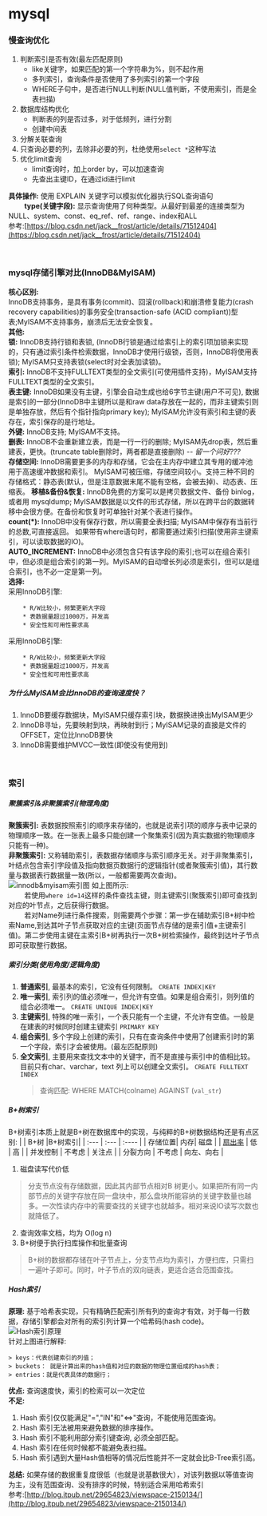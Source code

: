 # mysql
### 慢查询优化
1. 判断索引是否有效(最左匹配原则)
    * like关键字，如果匹配的第一个字符串为%，则不起作用
    * 多列索引，查询条件是否使用了多列索引的第一个字段
    * WHERE子句中，是否进行NULL判断(NULL值判断，不使用索引，而是全表扫描)
2. 数据库结构优化
    * 判断表的列是否过多，对于低频列，进行分割
    * 创建中间表
3. 分解关联查询
4. 只查询必要的列，去除非必要的列，杜绝使用`select *`这种写法
5. 优化limit查询
    * limit查询时，加上order by，可以加速查询
    * 先查出主键ID，在通过id进行limit  
    
**具体操作:** 使用 EXPLAIN 关键字可以模拟优化器执行SQL查询语句  
&emsp;&emsp; **type(关键字段):** 显示查询使用了何种类型。从最好到最差的连接类型为NULL、system、const、eq_ref、ref、range、index和ALL  
参考:[https://blog.csdn.net/jack__frost/article/details/71512404](https://blog.csdn.net/jack__frost/article/details/71512404)

<br/>

### mysql存储引擎对比(InnoDB&MyISAM)
**核心区别:**   
InnoDB支持事务，是具有事务(commit)、回滚(rollback)和崩溃修复能力(crash recovery capabilities)的事务安全(transaction-safe (ACID compliant))型表;MyISAM不支持事务，崩溃后无法安全恢复。  
**其他:**  
**锁:** InnoDB支持行锁和表锁, (InnoDB行锁是通过给索引上的索引项加锁来实现的，只有通过索引条件检索数据，InnoDB才使用行级锁，否则，InnoDB将使用表锁); MyISAM只支持表锁(select时对全表加读锁)。     
**索引:** InnoDB不支持FULLTEXT类型的全文索引(可使用插件支持)，MyISAM支持FULLTEXT类型的全文索引。   
**表主键:** InnoDB如果没有主键，引擎会自动生成也给6字节主键(用户不可见), 数据是索引的一部分(InnoDB中主键所以是和raw data存放在一起的，而非主键索引则是单独存放，然后有个指针指向primary key); MyISAM允许没有索引和主键的表存在，索引保存的是行地址。    
**外键:** InnoDB支持; MyISAM不支持。   
**删表:** InnoDB不会重新建立表，而是一行一行的删除; MyISAM先drop表，然后重建表，更快。(truncate table删除时，两者都是直接删除) -- *留一个问好???*  
**存储空间:** InnoDB需要更多的内存和存储，它会在主内存中建立其专用的缓冲池用于高速缓冲数据和索引。
MyISAM可被压缩，存储空间较小。支持三种不同的存储格式：静态表(默认，但是注意数据末尾不能有空格，会被去掉)、动态表、压缩表。 
**移植&备份&恢复:** InnoDB免费的方案可以是拷贝数据文件、备份 binlog，或者用 mysqldump; MyISAM数据是以文件的形式存储，所以在跨平台的数据转移中会很方便。在备份和恢复时可单独针对某个表进行操作。  
**count(\*):** InnoDB中没有保存行数，所以需要全表扫描; MyISAM中保存有当前行的总数,可直接返回。 如果带有where语句时，都需要通过索引扫描(使用非主键索引，可以读取数据的IO)。  
**AUTO_INCREMENT:** InnoDB中必须包含只有该字段的索引;也可以在组合索引中，但必须是组合索引的第一列。MyISAM的自动增长列必须是索引，但可以是组合索引，也不必一定是第一列。  
**选择:**    
采用InnoDB引擎:

        * R/W比较小，频繁更新大字段
        * 表数据量超过1000万，并发高
        * 安全性和可用性要求高
采用InnoDB引擎:

        * R/W比较小，频繁更新大字段 
        * 表数据量超过1000万，并发高
        * 安全性和可用性要求高

##### 为什么MyISAM会比InnoDB的查询速度快？
1. InnoDB要缓存数据块，MyISAM只缓存索引块，数据换进换出MyISAM更少  
2. InnoDB寻址，先要映射到块，再映射到行；MyISAM记录的直接是文件的OFFSET，定位比InnoDB要快  
3. InnoDB需要维护MVCC一致性(即使没有使用到)

<br/>

### 索引
##### 聚簇索引&非聚簇索引(物理角度)
**聚簇索引:** 表数据按照索引的顺序来存储的，也就是说索引项的顺序与表中记录的物理顺序一致。在一张表上最多只能创建一个聚集索引(因为真实数据的物理顺序只能有一种)。   
**非聚簇索引:** 又称辅助索引，表数据存储顺序与索引顺序无关。对于非聚集索引，叶结点包含索引字段值及指向数据页数据行的逻辑指针(或者聚簇索引值)，其行数量与数据表行数据量一致(所以，一般都需要两次查询)。   
![innodb&myisam索引图](https://github.com/shaoxuefeng/interview/blob/master/2020-04/相关图片/innodb%26myisam索引图.webp "InnoDB&MyISAM索引图") 
如上图所示:  
&emsp;&emsp; 若使用`where id=14`这样的条件查找主键，则主键索引(聚簇索引)即可查找到对应的叶节点，之后获得行数据。  
&emsp;&emsp; 若对Name列进行条件搜索，则需要两个步骤：第一步在辅助索引B+树中检索Name,到达其叶子节点获取对应的主键(页面节点存储的是索引值+主键索引值)。第二步使用主键在主索引B+树再执行一次B+树检索操作，最终到达叶子节点即可获取整行数据。  

##### 索引分类(使用角度/逻辑角度)
1. **普通索引**, 最基本的索引，它没有任何限制。 `CREATE INDEX|KEY` 
2. **唯一索引**, 索引列的值必须唯一，但允许有空值。如果是组合索引，则列值的组合必须唯一。 `CREATE UNIQUE INDEX|KEY`
3. **主键索引**, 特殊的唯一索引，一个表只能有一个主键，不允许有空值。一般是在建表的时候同时创建主键索引 `PRIMARY KEY`
4. **组合索引**, 多个字段上创建的索引，只有在查询条件中使用了创建索引时的第一个字段，索引才会被使用。(最左匹配原则)
5. **全文索引**, 主要用来查找文本中的关键字，而不是直接与索引中的值相比较。目前只有char、varchar，text 列上可以创建全文索引。 `CREATE FULLTEXT INDEX`
    > 查询匹配: WHERE MATCH(colname) AGAINST (`val_str`)

##### B+树索引
B+树索引本质上就是B+树在数据库中的实现，与纯粹的B+树数据结构还是有点区别:
|      | B+树  |B+树索引|
| :--- | :---  | :---- |
| 存储位置| 内存| 磁盘 |
| [扇出率](https://blog.csdn.net/imzoer/article/details/8528973) | 低 | 高 |
| 并发控制 | 不考虑 | 关注点 |
| 分裂方向 | 不考虑 | 向左、向右 |
1. 磁盘读写代价低
> 分支节点没有存储数据，因此其内部节点相对B 树更小。如果把所有同一内部节点的关键字存放在同一盘块中，那么盘块所能容纳的关键字数量也越多。一次性读内存中的需要查找的关键字也就越多。相对来说IO读写次数也就降低了。
2. 查询效率文档，均为 O(log n)
3. B+树便于执行扫库操作和批量查询 
> B+树的数据都存储在叶子节点上，分支节点均为索引，方便扫库，只需扫一遍叶子即可。同时，叶子节点的双向链表，更适合适合范围查找。

##### Hash索引
**原理:** 基于哈希表实现，只有精确匹配索引所有列的查询才有效，对于每一行数据，存储引擎都会对所有的索引列计算一个哈希码(hash code)。  
![Hash索引原理](https://github.com/shaoxuefeng/interview/blob/master/2020-04/相关图片/hash索引原理图.jpg "Hash索引原理")  
针对上图进行解释:  

    > keys：代表创建索引的列值；  
    > buckets： 就是计算出来的hash值和对应的数据的物理位置组成的hash表；  
    > entries：就是代表具体的数据行；  
**优点:** 查询速度快，索引的检索可以一次定位  
**不足:**  
1. Hash 索引仅仅能满足"=","IN"和"<=>"查询，不能使用范围查询。
2. Hash 索引无法被用来避免数据的排序操作。
3. Hash 索引不能利用部分索引键查询, 必须全部匹配。
4. Hash 索引在任何时候都不能避免表扫描。 
5. Hash 索引遇到大量Hash值相等的情况后性能并不一定就会比B-Tree索引高。 
 
**总结:** 如果存储的数据重复度很低（也就是说基数很大），对该列数据以等值查询为主，没有范围查询、没有排序的时候，特别适合采用哈希索引   
参考:[http://blog.itpub.net/29654823/viewspace-2150134/](http://blog.itpub.net/29654823/viewspace-2150134/)


